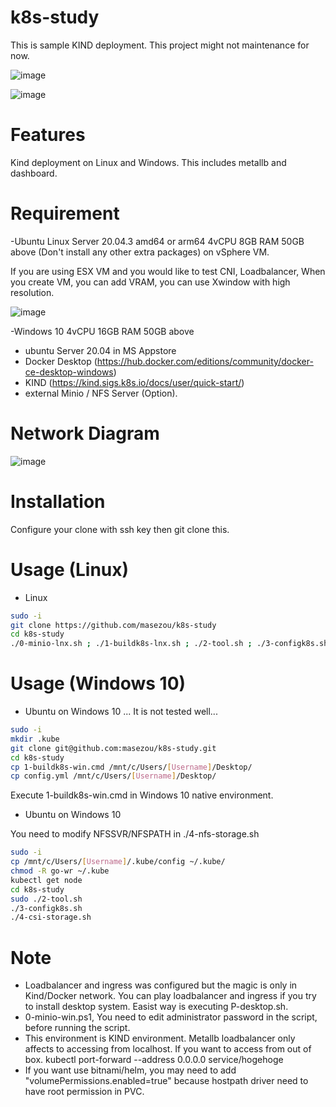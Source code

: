 # k8s-study

This is sample KIND deployment. This project might not maintenance for now.

![image](https://user-images.githubusercontent.com/624501/126793662-60815904-cb7c-4897-a26c-cc6a684916dc.png)

![image](https://user-images.githubusercontent.com/624501/136640568-0594cdcf-667e-4b85-bd6c-885065ef2f7c.png)

# Features

Kind deployment on Linux and Windows. This includes metallb and dashboard.

# Requirement

-Ubuntu Linux Server 20.04.3 amd64 or arm64 4vCPU 8GB RAM 50GB above (Don't install any other extra packages) on vSphere VM.

If you are using ESX VM and you would like to test CNI, Loadbalancer, When you create VM, you can add VRAM, you can use Xwindow with high resolution.

![image](https://user-images.githubusercontent.com/624501/138623690-7a01b69b-b6ec-4f98-b178-055e649612ba.png)


-Windows 10 4vCPU 16GB RAM 50GB above
 - ubuntu Server 20.04 in MS Appstore 
 - Docker Desktop (https://hub.docker.com/editions/community/docker-ce-desktop-windows)
 - KIND (https://kind.sigs.k8s.io/docs/user/quick-start/)
 - external Minio / NFS Server (Option).

# Network Diagram
![image](https://user-images.githubusercontent.com/624501/138625958-607be619-8b37-41f4-80e8-e25389568d8b.png)


# Installation

Configure your clone with ssh key then git clone this.


# Usage (Linux)

* Linux
```bash
sudo -i
git clone https://github.com/masezou/k8s-study
cd k8s-study
./0-minio-lnx.sh ; ./1-buildk8s-lnx.sh ; ./2-tool.sh ; ./3-configk8s.sh ; ./4-csi-storage.sh ; ./5-desktop.sh
```

# Usage (Windows 10)

* Ubuntu on Windows 10 ... It is not tested well...
```bash
sudo -i
mkdir .kube
git clone git@github.com:masezou/k8s-study.git
cd k8s-study
cp 1-buildk8s-win.cmd /mnt/c/Users/[Username]/Desktop/
cp config.yml /mnt/c/Users/[Username]/Desktop/
```

Execute 1-buildk8s-win.cmd in Windows 10 native environment.

* Ubuntu on Windows 10

You need to modify NFSSVR/NFSPATH in ./4-nfs-storage.sh 

```bash
sudo -i
cp /mnt/c/Users/[Username]/.kube/config ~/.kube/
chmod -R go-wr ~/.kube
kubectl get node
cd k8s-study
sudo ./2-tool.sh
./3-configk8s.sh
./4-csi-storage.sh
````

# Note

* Loadbalancer and ingress was configured but the magic is only in Kind/Docker network. You can play loadbalancer and ingress if you try to install desktop system. Easist way is executing P-desktop.sh.
* 0-minio-win.ps1, You need to edit administrator password in the script, before running the script.
* This environment is KIND environment. Metallb loadbalancer only affects to accessing from localhost. If you want to access from out of box. kubectl port-forward --address 0.0.0.0 service/hogehoge
* If you want use bitnami/helm, you may need to add "volumePermissions.enabled=true" because hostpath driver need to have root permission in PVC.
